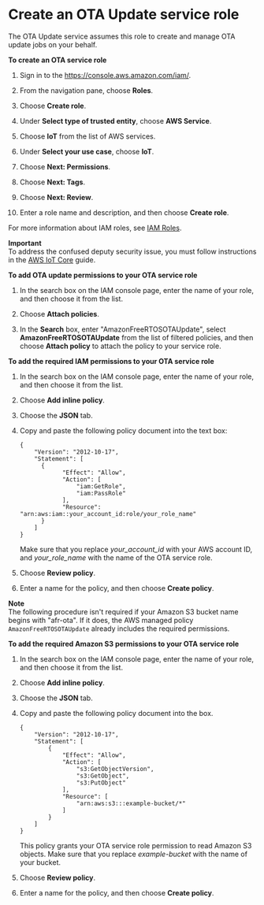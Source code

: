 # Create an OTA Update service role<a name="create-service-role"></a>

The OTA Update service assumes this role to create and manage OTA update jobs on your behalf\.<a name="create-service-role-steps"></a>

**To create an OTA service role**

1. Sign in to the [https://console\.aws\.amazon\.com/iam/](https://console.aws.amazon.com/iam/)\.

1. From the navigation pane, choose **Roles**\.

1. Choose **Create role**\.

1. Under **Select type of trusted entity**, choose **AWS Service**\.

1. Choose **IoT** from the list of AWS services\.

1. Under **Select your use case**, choose **IoT**\.

1. Choose **Next: Permissions**\.

1. Choose **Next: Tags**\.

1. Choose **Next: Review**\.

1. Enter a role name and description, and then choose **Create role**\.

For more information about IAM roles, see [IAM Roles](https://docs.aws.amazon.com/IAM/latest/UserGuide/id_roles.html)\.

**Important**  
To address the confused deputy security issue, you must follow instructions in the [AWS IoT Core](https://docs.aws.amazon.com/iot/latest/developerguide/cross-service-confused-deputy-prevention.html) guide\.<a name="add-ota-permissions"></a>

**To add OTA update permissions to your OTA service role**

1. In the search box on the IAM console page, enter the name of your role, and then choose it from the list\.

1. Choose **Attach policies**\.

1. In the **Search** box, enter "AmazonFreeRTOSOTAUpdate", select **AmazonFreeRTOSOTAUpdate** from the list of filtered policies, and then choose **Attach policy** to attach the policy to your service role\.<a name="add-iam-permissions"></a>

**To add the required IAM permissions to your OTA service role**

1. In the search box on the IAM console page, enter the name of your role, and then choose it from the list\.

1. Choose **Add inline policy**\.

1. Choose the **JSON** tab\.

1. Copy and paste the following policy document into the text box:

   ```
   {
       "Version": "2012-10-17",
       "Statement": [
         {
               "Effect": "Allow",
               "Action": [
                   "iam:GetRole",
                   "iam:PassRole"
               ],
               "Resource": "arn:aws:iam::your_account_id:role/your_role_name"
         }
       ]
   }
   ```

   Make sure that you replace *your\_account\_id* with your AWS account ID, and *your\_role\_name* with the name of the OTA service role\.

1. Choose **Review policy**\.

1. Enter a name for the policy, and then choose **Create policy**\.

**Note**  
The following procedure isn't required if your Amazon S3 bucket name begins with "afr\-ota"\. If it does, the AWS managed policy `AmazonFreeRTOSOTAUpdate` already includes the required permissions\. <a name="add-s3-permissions"></a>

****To add the required Amazon S3 permissions to your OTA service role****

1. In the search box on the IAM console page, enter the name of your role, and then choose it from the list\.

1. Choose **Add inline policy**\.

1. Choose the **JSON** tab\.

1. Copy and paste the following policy document into the box\.

   ```
   {
       "Version": "2012-10-17",
       "Statement": [
           {
               "Effect": "Allow",
               "Action": [
                   "s3:GetObjectVersion",
                   "s3:GetObject",
                   "s3:PutObject"
               ],
               "Resource": [
                   "arn:aws:s3:::example-bucket/*"
               ]
           }
       ]
   }
   ```

   This policy grants your OTA service role permission to read Amazon S3 objects\. Make sure that you replace *example\-bucket* with the name of your bucket\.

1. Choose **Review policy**\.

1. Enter a name for the policy, and then choose **Create policy**\.